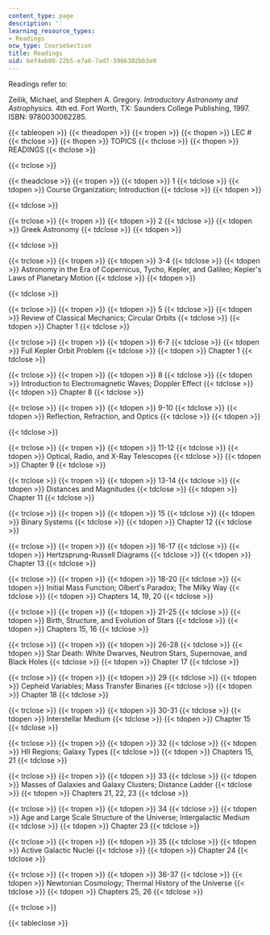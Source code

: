 ```yaml
---
content_type: page
description: ''
learning_resource_types:
- Readings
ocw_type: CourseSection
title: Readings
uid: bef4eb80-22b5-e7a6-7ad7-5966302bb3e9
---
```


Readings refer to:

Zeilik, Michael, and Stephen A. Gregory. _Introductory Astronomy and Astrophysics_. 4th ed. Fort Worth, TX: Saunders College Publishing, 1997. ISBN: 9780030062285.

{{< tableopen >}}
{{< theadopen >}}
{{< tropen >}}
{{< thopen >}}
LEC #
{{< thclose >}}
{{< thopen >}}
TOPICS
{{< thclose >}}
{{< thopen >}}
READINGS
{{< thclose >}}

{{< trclose >}}

{{< theadclose >}}
{{< tropen >}}
{{< tdopen >}}
1
{{< tdclose >}}
{{< tdopen >}}
Course Organization; Introduction
{{< tdclose >}}
{{< tdopen >}}

{{< tdclose >}}

{{< trclose >}}
{{< tropen >}}
{{< tdopen >}}
2
{{< tdclose >}}
{{< tdopen >}}
Greek Astronomy
{{< tdclose >}}
{{< tdopen >}}

{{< tdclose >}}

{{< trclose >}}
{{< tropen >}}
{{< tdopen >}}
3-4
{{< tdclose >}}
{{< tdopen >}}
Astronomy in the Era of Copernicus, Tycho, Kepler, and Galileo; Kepler's Laws of Planetary Motion
{{< tdclose >}}
{{< tdopen >}}

{{< tdclose >}}

{{< trclose >}}
{{< tropen >}}
{{< tdopen >}}
5
{{< tdclose >}}
{{< tdopen >}}
Review of Classical Mechanics; Circular Orbits
{{< tdclose >}}
{{< tdopen >}}
Chapter 1
{{< tdclose >}}

{{< trclose >}}
{{< tropen >}}
{{< tdopen >}}
6-7
{{< tdclose >}}
{{< tdopen >}}
Full Kepler Orbit Problem
{{< tdclose >}}
{{< tdopen >}}
Chapter 1
{{< tdclose >}}

{{< trclose >}}
{{< tropen >}}
{{< tdopen >}}
8
{{< tdclose >}}
{{< tdopen >}}
Introduction to Electromagnetic Waves; Doppler Effect
{{< tdclose >}}
{{< tdopen >}}
Chapter 8
{{< tdclose >}}

{{< trclose >}}
{{< tropen >}}
{{< tdopen >}}
9-10
{{< tdclose >}}
{{< tdopen >}}
Reflection, Refraction, and Optics
{{< tdclose >}}
{{< tdopen >}}

{{< tdclose >}}

{{< trclose >}}
{{< tropen >}}
{{< tdopen >}}
11-12
{{< tdclose >}}
{{< tdopen >}}
Optical, Radio, and X-Ray Telescopes
{{< tdclose >}}
{{< tdopen >}}
Chapter 9
{{< tdclose >}}

{{< trclose >}}
{{< tropen >}}
{{< tdopen >}}
13-14
{{< tdclose >}}
{{< tdopen >}}
Distances and Magnitudes
{{< tdclose >}}
{{< tdopen >}}
Chapter 11
{{< tdclose >}}

{{< trclose >}}
{{< tropen >}}
{{< tdopen >}}
15
{{< tdclose >}}
{{< tdopen >}}
Binary Systems
{{< tdclose >}}
{{< tdopen >}}
Chapter 12
{{< tdclose >}}

{{< trclose >}}
{{< tropen >}}
{{< tdopen >}}
16-17
{{< tdclose >}}
{{< tdopen >}}
Hertzsprung-Russell Diagrams
{{< tdclose >}}
{{< tdopen >}}
Chapter 13
{{< tdclose >}}

{{< trclose >}}
{{< tropen >}}
{{< tdopen >}}
18-20
{{< tdclose >}}
{{< tdopen >}}
Initial Mass Function; Olbert's Paradox; The Milky Way
{{< tdclose >}}
{{< tdopen >}}
Chapters 14, 19, 20
{{< tdclose >}}

{{< trclose >}}
{{< tropen >}}
{{< tdopen >}}
21-25
{{< tdclose >}}
{{< tdopen >}}
Birth, Structure, and Evolution of Stars
{{< tdclose >}}
{{< tdopen >}}
Chapters 15, 16
{{< tdclose >}}

{{< trclose >}}
{{< tropen >}}
{{< tdopen >}}
26-28
{{< tdclose >}}
{{< tdopen >}}
Star Death: White Dwarves, Neutron Stars, Supernovae, and Black Holes
{{< tdclose >}}
{{< tdopen >}}
Chapter 17
{{< tdclose >}}

{{< trclose >}}
{{< tropen >}}
{{< tdopen >}}
29
{{< tdclose >}}
{{< tdopen >}}
Cepheid Variables; Mass Transfer Binaries
{{< tdclose >}}
{{< tdopen >}}
Chapter 18
{{< tdclose >}}

{{< trclose >}}
{{< tropen >}}
{{< tdopen >}}
30-31
{{< tdclose >}}
{{< tdopen >}}
Interstellar Medium
{{< tdclose >}}
{{< tdopen >}}
Chapter 15
{{< tdclose >}}

{{< trclose >}}
{{< tropen >}}
{{< tdopen >}}
32
{{< tdclose >}}
{{< tdopen >}}
HII Regions; Galaxy Types
{{< tdclose >}}
{{< tdopen >}}
Chapters 15, 21
{{< tdclose >}}

{{< trclose >}}
{{< tropen >}}
{{< tdopen >}}
33
{{< tdclose >}}
{{< tdopen >}}
Masses of Galaxies and Galaxy Clusters; Distance Ladder
{{< tdclose >}}
{{< tdopen >}}
Chapters 21, 22, 23
{{< tdclose >}}

{{< trclose >}}
{{< tropen >}}
{{< tdopen >}}
34
{{< tdclose >}}
{{< tdopen >}}
Age and Large Scale Structure of the Universe; Intergalactic Medium
{{< tdclose >}}
{{< tdopen >}}
Chapter 23
{{< tdclose >}}

{{< trclose >}}
{{< tropen >}}
{{< tdopen >}}
35
{{< tdclose >}}
{{< tdopen >}}
Active Galactic Nuclei
{{< tdclose >}}
{{< tdopen >}}
Chapter 24
{{< tdclose >}}

{{< trclose >}}
{{< tropen >}}
{{< tdopen >}}
36-37
{{< tdclose >}}
{{< tdopen >}}
Newtonian Cosmology; Thermal History of the Universe
{{< tdclose >}}
{{< tdopen >}}
Chapters 25, 26
{{< tdclose >}}

{{< trclose >}}

{{< tableclose >}}